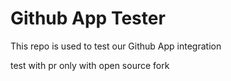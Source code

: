 # Github App Tester

This repo is used to test our Github App integration

test with pr only with open source fork
